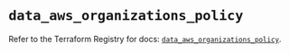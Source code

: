 # `data_aws_organizations_policy`

Refer to the Terraform Registry for docs: [`data_aws_organizations_policy`](https://registry.terraform.io/providers/hashicorp/aws/6.10.0/docs/data-sources/organizations_policy).
